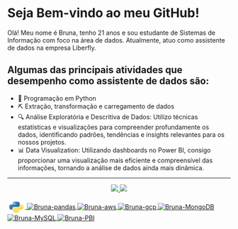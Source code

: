 # Seja Bem-vindo ao meu GitHub!

Olá! Meu nome é Bruna, tenho 21 anos e sou estudante de Sistemas de Informação com foco na área de dados. Atualmente, atuo como assistente de dados na empresa Liberfly.

## Algumas das principais atividades que desempenho como assistente de dados são:

- 🐍 Programação em Python
- ⛏️ Extração, transformação e carregamento de dados 
- 🔍 Análise Exploratória e Descritiva de Dados: Utilizo técnicas estatísticas e visualizações para compreender profundamente os dados, identificando padrões, tendências e insights relevantes para os nossos projetos.
- 📊 Data Visualization: Utilizando dashboards no Power BI, consigo proporcionar uma visualização mais eficiente e compreensível das informações, tornando a análise de dados ainda mais dinâmica.
---

<div align="center">
  <a href="https://github.com/brunafcataldo">
  <img height="180em" src="https://github-readme-stats.vercel.app/api?username=brunacataldo&show_icons=true&theme=dracula&include_all_commits=true&count_private=true"/>
  <img height="151em" src="https://github-readme-stats.vercel.app/api/top-langs/?username=brunacataldo&layout=compact&langs_count=7&theme=dracula"/>
</div>
  <div style="display: inline_block"><br>
   <img align="center" alt="Bruna-Python" height="30" width="40" src="https://raw.githubusercontent.com/devicons/devicon/master/icons/python/python-original.svg">
   <img align="center" alt="Bruna-pandas" height="30" width="40" src="https://cdn.jsdelivr.net/gh/devicons/devicon/icons/pandas/pandas-original-wordmark.svg" />
   <img align="center" alt="Bruna-aws" height="30" width="40" src="https://cdn.jsdelivr.net/gh/devicons/devicon/icons/amazonwebservices/amazonwebservices-original.svg" /> 
   <img align="center" alt="Bruna-gcp" height="30" width="40" src="https://cdn.jsdelivr.net/gh/devicons/devicon/icons/googlecloud/googlecloud-original.svg" />
   <img align="center" alt="Bruna-MongoDB" height="30" width="40" src="https://cdn.jsdelivr.net/gh/devicons/devicon/icons/mongodb/mongodb-original.svg"
         />
   <img align="center" alt="Bruna-MySQL" height="30" width="40" src="https://cdn.jsdelivr.net/gh/devicons/devicon/icons/mysql/mysql-original-wordmark.svg" />
    <img align="center" alt="Bruna-PBI" height="30" width="40" src="" />
          
         
</div>

